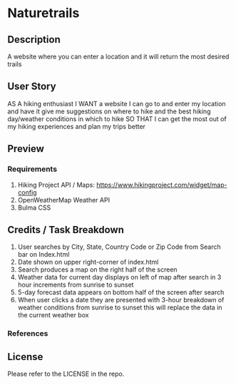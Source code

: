 # Naturetrails

## Description

A website where you can enter a location and it will return the most desired trails

## User Story

AS A hiking enthusiast 
I WANT a website I can go to and enter my location and have it give me suggestions on where to hike and the best hiking day/weather conditions in which to hike
SO THAT I can get the most out of my hiking experiences and plan my trips better

## Preview



### Requirements

1. Hiking Project API / Maps: https://www.hikingproject.com/widget/map-config
2. OpenWeatherMap Weather API
3. Bulma CSS

## Credits / Task Breakdown

1. User searches by City, State, Country Code or Zip Code from Search bar on Index.html
2. Date shown on upper right-corner of index.html
3. Search produces a map on the right half of the screen
4. Weather data for current day displays on left of map after search in 3 hour increments from sunrise to sunset
5. 5-day forecast data appears on bottom half of the screen after search
6. When user clicks a date they are presented with 3-hour breakdown of weather conditions from sunrise to sunset
    this will replace the data in the current weather box


    

### References


## License

Please refer to the LICENSE in the repo.

